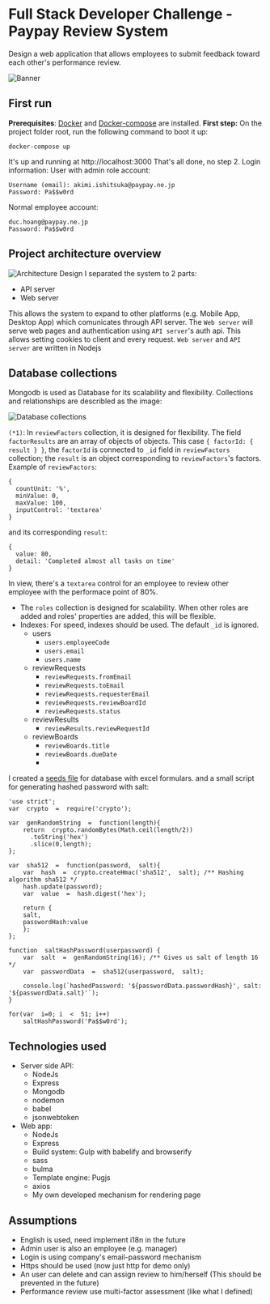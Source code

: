 # Full Stack Developer Challenge - Paypay Review System

Design a web application that allows employees to submit feedback toward each other's performance review.

![Banner](https://github.com/ducfilan/FullStackEngineerChallenge/blob/master/ReadmeAssets/Banner.PNG?raw=true)
## First run

**Prerequisites**: [Docker](https://www.docker.com) and [Docker-compose](https://docs.docker.com/compose/) are installed.
**First step:**
On the project folder root, run the following command to boot it up:

    docker-compose up

It's up and running at http://localhost:3000
That's all done, no step 2.
Login information:
User with admin role account:

    Username (email): akimi.ishitsuka@paypay.ne.jp
    Password: Pa$$w0rd

Normal employee account:

    duc.hoang@paypay.ne.jp
    Password: Pa$$w0rd

## Project architecture overview

![Architecture Design](https://github.com/ducfilan/FullStackEngineerChallenge/blob/master/ReadmeAssets/ArchitectureDesign.JPG?raw=true)
I separated the system to 2 parts:

 - API server
 - Web server

This allows the system to expand to other platforms (e.g. Mobile App, Desktop App) which comunicates through API server.
The `Web server` will serve web pages and authentication using `API server`'s auth api. This allows setting cookies to client and every request.
`Web server` and `API server` are written in Nodejs

## Database collections

Mongodb is used as Database for its scalability and flexibility. Collections and relationships are describled as the image:

![Database collections](https://github.com/ducfilan/FullStackEngineerChallenge/blob/master/ReadmeAssets/DatabaseDesign.JPG?raw=true)

`(*1)`: In `reviewFactors` collection, it is designed for flexibility. The field `factorResults` are an array of objects of objects. This case `{ factorId: { result } }`, the `factorId` is connected to `_id` field in `reviewFactors` collection; the `result` is an object corresponding to `reviewFactors`'s factors. Example of `reviewFactors`:

    {
      countUnit: '%',
      minValue: 0,
      maxValue: 100,
      inputControl: 'textarea'
    }

and its corresponding `result`: 

    { 
      value: 80,
      detail: 'Completed almost all tasks on time'
    }

In view, there's a `textarea` control for an employee to review other employee with the performace point of 80%.

- The `roles` collection is designed for scalability. When other roles are added and roles' properties are added, this will be flexible.
- Indexes:
For speed, indexes should be used. The default `_id` is ignored.
	- users
		- `users.employeeCode`
		- `users.email`
		- `users.name`
	- reviewRequests
		- `reviewRequests.fromEmail`
		- `reviewRequests.toEmail`
		- `reviewRequests.requesterEmail`
		- `reviewRequests.reviewBoardId`
		- `reviewRequests.status`
	- reviewResults
		- `reviewResults.reviewRequestId`
	- reviewBoards
		- `reviewBoards.title`
		- `reviewBoards.dueDate`
		- 
I created a [seeds file](https://github.com/ducfilan/FullStackEngineerChallenge/blob/master/DB%20seeds%20generator.xlsx) for database with excel formulars. and a small script for generating hashed password with salt:

    'use strict';
    var  crypto  =  require('crypto');
    
    var  genRandomString  =  function(length){
	    return  crypto.randomBytes(Math.ceil(length/2))
	      .toString('hex')
	      .slice(0,length);
    };

    var  sha512  =  function(password,  salt){
	    var  hash  =  crypto.createHmac('sha512',  salt); /** Hashing algorithm sha512 */
	    hash.update(password);
	    var  value  =  hash.digest('hex');
	    
	    return {
	    salt,
	    passwordHash:value
	    };
    };

    function  saltHashPassword(userpassword) {
	    var  salt  =  genRandomString(16); /** Gives us salt of length 16 */
	    var  passwordData  =  sha512(userpassword,  salt);

	    console.log(`hashedPassword: '${passwordData.passwordHash}', salt: '${passwordData.salt}'`);
    }

    for(var  i=0; i  <  51; i++)
	    saltHashPassword('Pa$$w0rd');

## Technologies used
- Server side API:
	- NodeJs
	- Express
	- Mongodb
	- nodemon
	- babel
	- jsonwebtoken
- Web app:
	- NodeJs
	- Express
	- Build system: Gulp with babelify and browserify
	- sass
	- bulma
	- Template engine: Pugjs
	- axios
	- My own developed mechanism for rendering page

## Assumptions

 - English is used, need implement i18n in the future
 - Admin user is also an employee (e.g. manager)
 - Login is using company's email-password mechanism
 - Https should be used (now just http for demo only)
 - An user can delete and can assign review to him/herself (This should be prevented in the future)
 - Performance review use multi-factor assessment (like what I defined)
